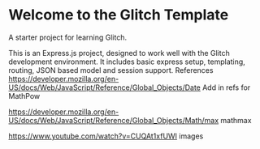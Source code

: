 Welcome to the Glitch Template
==============================

A starter project for learning Glitch.

This is an Express.js project, designed to work well with the Glitch development environment. It includes basic express setup, templating, routing, JSON based model and session support.
References
https://developer.mozilla.org/en-US/docs/Web/JavaScript/Reference/Global_Objects/Date
Add in refs for MathPow 

https://developer.mozilla.org/en-US/docs/Web/JavaScript/Reference/Global_Objects/Math/max
mathmax

https://www.youtube.com/watch?v=CUQAt1xfUWI
images
